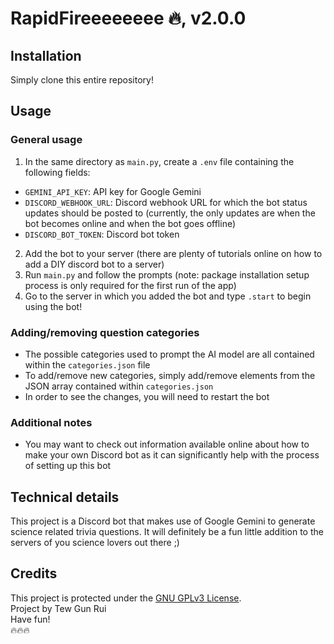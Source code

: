 # RapidFireeeeeeee 🔥, v2.0.0
## Installation
Simply clone this entire repository!
## Usage
### General usage
1. In the same directory as ```main.py```, create a ```.env``` file containing the following fields:
  - ```GEMINI_API_KEY```: API key for Google Gemini
  - ```DISCORD_WEBHOOK_URL```: Discord webhook URL for which the bot status updates should be posted to (currently, the only updates are when the bot becomes online and when the bot goes offline)
  - ```DISCORD_BOT_TOKEN```: Discord bot token
2. Add the bot to your server (there are plenty of tutorials online on how to add a DIY discord bot to a server)
3. Run ```main.py``` and follow the prompts (note: package installation setup process is only required for the first run of the app)
4. Go to the server in which you added the bot and type ```.start``` to begin using the bot!
### Adding/removing question categories
- The possible categories used to prompt the AI model are all contained within the ```categories.json``` file
- To add/remove new categories, simply add/remove elements from the JSON array contained within ```categories.json```
- In order to see the changes, you will need to restart the bot
### Additional notes
- You may want to check out information available online about how to make your own Discord bot as it can significantly help with the process of setting up this bot
## Technical details
This project is a Discord bot that makes use of Google Gemini to generate science related trivia questions. It will definitely be a fun little addition to the servers of you science lovers out there ;)
## Credits
This project is protected under the [GNU GPLv3 License](https://choosealicense.com/licenses/agpl-3.0/).
<br>
Project by Tew Gun Rui
<br>
Have fun!
<br>
🔥🔥🔥
